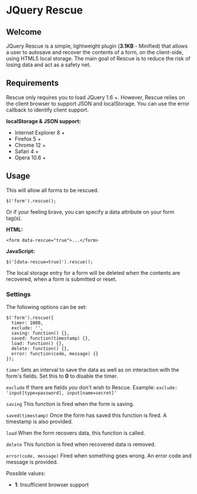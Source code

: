 JQuery Rescue
=============

Welcome
-------
JQuery Rescue is a simple, lightweight plugin (**3.1KB** - Minified) that allows a user to autosave and recover the contents of a form, on the client-side, using HTML5 local storage.
The main goal of Rescue is to reduce the risk of losing data and act as a safety net.

Requirements
------------
Rescue only requires you to load JQuery 1.6 +.
However, Rescue relies on the client browser to support JSON and localStorage. You can use the error callback to identify client support.

**localStorage & JSON support:**

* Internet Explorer 8 +
* Firefox 5 +
* Chrome 12 +
* Safari 4 +
* Opera 10.6 +

Usage
-----
This will allow all forms to be rescued.

    $('form').rescue();

Or if your feeling brave, you can specify a data attribute on your form tag(s).

**HTML:**

    <form data-rescue="true">...</form>

**JavaScript:**

    $('[data-rescue=true]').rescue();

The local storage entry for a form will be deleted when the contents are recovered, when a form is submitted or reset.

### Settings
The following options can be set:

    $('form').rescue({
      timer: 1000,
      exclude: '',
      saving: function() {},
      saved: function(timestamp) {},
      load: function() {},
      delete: function() {},
      error: function(code, message) {}
    });

`timer` Sets an interval to save the data as well as on interaction with the form's fields. Set this to **0** to disable the timer.

`exclude` If there are fields you don't wish to Rescue. Example: `exclude: 'input[type=password], input[name=secret]'`

`saving` This function is fired when the form is saving.

`saved(timestamp)` Once the form has saved this function is fired. A timestamp is also provided.

`load` When the form recovers data, this function is called.

`delete` This function is fired when recovered data is removed.

`error(code, message)` Fired when something goes wrong. An error code and message is provided.

Possible values:

* **1**: Insufficient browser support